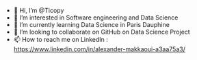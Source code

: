 - 👋 Hi, I’m @Ticopy
- 👀 I’m interested in Software engineering and Data Science
- 🌱 I’m currently learning Data Science in Paris Dauphine
- 💞️ I’m looking to collaborate on GitHub on Data Science Project
- 📫 How to reach me on LinkedIn : https://www.linkedin.com/in/alexander-makkaoui-a3aa75a3/


